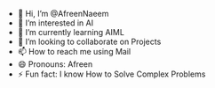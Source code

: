 - 👋 Hi, I’m @AfreenNaeem
- 👀 I’m interested in AI 
- 🌱 I’m currently learning AIML
- 💞️ I’m looking to collaborate on Projects
- 📫 How to reach me using Mail
- 😄 Pronouns: Afreen
- ⚡ Fun fact: I know How to Solve Complex Problems

<!---
AfreenNaeem/AfreenNaeem is a ✨ special ✨ repository because its `README.md` (this file) appears on your GitHub profile.
You can click the Preview link to take a look at your changes.
--->
